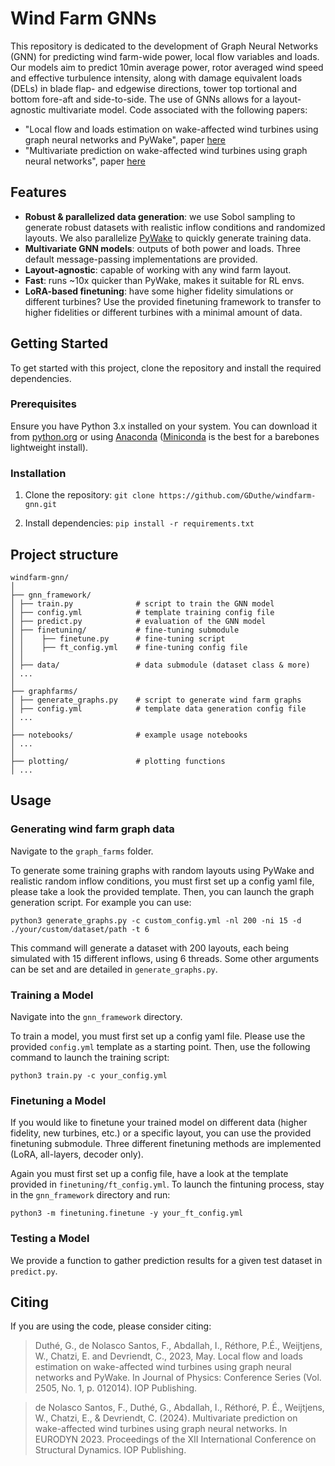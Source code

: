 # Wind Farm GNNs

This repository is dedicated to the development of Graph Neural Networks (GNN) for predicting wind farm-wide power, local flow variables and loads. Our models aim to predict 10min average power, rotor averaged wind speed and effective turbulence intensity, along with damage equivalent loads (DELs) in blade flap- and edgewise directions, tower top tortional and bottom fore-aft and side-to-side. The use of GNNs allows for a layout-agnostic multivariate model. Code associated with the following papers:
- "Local flow and loads estimation on wake-affected wind turbines using graph neural networks and PyWake", paper [here](https://iopscience.iop.org/article/10.1088/1742-6596/2505/1/012014)
- "Multivariate prediction on wake-affected wind turbines using graph neural networks", paper [here](https://www.research-collection.ethz.ch/handle/20.500.11850/674010)

## Features
- **Robust & parallelized data generation**: we use Sobol sampling to generate robust datasets with realistic inflow conditions and randomized layouts. We also parallelize [PyWake](https://topfarm.pages.windenergy.dtu.dk/PyWake/) to quickly generate training data.
- **Multivariate GNN models**: outputs of both power and loads. Three default message-passing implementations are provided.
- **Layout-agnostic**: capable of working with any wind farm layout.
- **Fast**: runs ~10x quicker than PyWake, makes it suitable for RL envs.
- **LoRA-based finetuning**: have some higher fidelity simulations or different turbines?  Use the provided finetuning framework to transfer to higher fidelities or different turbines with a minimal amount of data.

## Getting Started

To get started with this project, clone the repository and install the required dependencies.

### Prerequisites

Ensure you have Python 3.x installed on your system. You can download it from [python.org](https://www.python.org/) or using [Anaconda](https://www.anaconda.com/) ([Miniconda](https://docs.anaconda.com/free/miniconda/miniconda-install/) is the best for a barebones lightweight install).

### Installation

1. Clone the repository:
`git clone https://github.com/GDuthe/windfarm-gnn.git`

2. Install dependencies: `pip install -r requirements.txt`

## Project structure
```
windfarm-gnn/
│
├── gnn_framework/
│ ├── train.py              # script to train the GNN model
│ ├── config.yml            # template training config file
│ ├── predict.py            # evaluation of the GNN model
│ ├── finetuning/           # fine-tuning submodule
│ │    ├── finetune.py      # fine-tuning script
│ │    ├── ft_config.yml    # fine-tuning config file
│ │ 
│ ├── data/                 # data submodule (dataset class & more)
│ ...
│
├── graphfarms/
│ ├── generate_graphs.py    # script to generate wind farm graphs
│ ├── config.yml            # template data generation config file
│ ...
│
├── notebooks/              # example usage notebooks
│ ...
│
├── plotting/               # plotting functions
│ ...
```
## Usage

### Generating wind farm graph data

Navigate to the `graph_farms` folder.

To generate some training graphs with random layouts using PyWake and realistic random inflow conditions, you must first set up a config yaml file, please take a look the provided template. Then, you can launch the graph generation script. For example you can use: 

`python3 generate_graphs.py -c custom_config.yml -nl 200 -ni 15 -d ./your/custom/dataset/path -t 6` 

This command will generate a dataset with 200 layouts, each being simulated with 15 different inflows, using 6 threads. Some other arguments can be set and are detailed in `generate_graphs.py`.


### Training a Model

Navigate into the `gnn_framework` directory.

To train a model, you must first set up a config yaml file. Please use the provided `config.yml` template as a starting point. Then, use the following command to launch the training script:

`python3 train.py -c your_config.yml`


### Finetuning a Model

If you would like to finetune your trained model on different data (higher fidelity, new turbines, etc.) or a specific layout, you can use the provided finetuning submodule. Three different finetuning methods are implemented (LoRA, all-layers, decoder only).

Again you must first set up a config file, have a look at the template provided in `finetuning/ft_config.yml`. To launch the fintuning process, stay in the `gnn_framework` directory and run: 

`python3 -m finetuning.finetune -y your_ft_config.yml`

### Testing a Model

We provide a function to gather prediction results for a given test dataset in `predict.py`. 


## Citing

If you are using the code, please consider citing: 

> Duthé, G., de Nolasco Santos, F., Abdallah, I., Réthore, P.É., Weijtjens, W., Chatzi, E. and Devriendt, C., 2023, May. Local flow and loads estimation on wake-affected wind turbines using graph neural networks and PyWake. In Journal of Physics: Conference Series (Vol. 2505, No. 1, p. 012014). IOP Publishing.

> de Nolasco Santos, F., Duthé, G., Abdallah, I., Réthoré, P. É., Weijtjens, W., Chatzi, E., & Devriendt, C. (2024). Multivariate prediction on wake-affected wind turbines using graph neural networks. In EURODYN 2023. Proceedings of the XII International Conference on Structural Dynamics. IOP Publishing.
